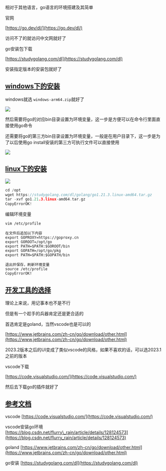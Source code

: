 相对于其他语言，go语言的环境搭建及其简单

官网

[https://go.dev/dl/](https://go.dev/dl/)

访问不了的就访问中文网就好了

go安装包下载

[https://studygolang.com/dl](https://studygolang.com/dl)

安装指定版本的安装包就好了

## [windows下的安装](#/docs/)

windows就选 `windows-arm64.zip`就好了

![](https://image.fengfengzhidao.com/pic/20231105132441.png)

然后需要将go的对应bin目录设置为环境变量，这一步是方便可以在命令行里面直接使用go命令

还需要将go的第三方bin目录设置为环境变量，一般是在用户目录下，这一步是为了以后使用go install安装的第三方可执行文件可以直接使用

![](https://image.fengfengzhidao.com/pic/20231105132405.png)

## [linux下的安装](#/docs/%E6%96%B0golang%E5%9F%BA%E7%A1%80/1.%E7%8E%AF%E5%A2%83%E6%90%AD%E5%BB%BA?id=linux%e4%b8%8b%e7%9a%84%e5%ae%89%e8%a3%85)

![](https://image.fengfengzhidao.com/pic/20231105132836.png)

```go
cd /opt
wget https://studygolang.com/dl/golang/go1.21.3.linux-amd64.tar.gz
tar -xvf go1.21.3.linux-amd64.tar.gz
CopyErrorOK!
```

编辑环境变量

```auto
vim /etc/profile

在文件后追加以下内容
export GOPROXY=https://goproxy.cn
export GOROOT=/opt/go
export PATH=$PATH:$GOROOT/bin
export GOPATH=/opt/go/pkg
export PATH=$PATH:$GOPATH/bin

退出并保存，刷新环境变量
source /etc/profile
CopyErrorOK!
```

## [开发工具的选择](#/docs/%E6%96%B0golang%E5%9F%BA%E7%A1%80/1.%E7%8E%AF%E5%A2%83%E6%90%AD%E5%BB%BA?id=%e5%bc%80%e5%8f%91%e5%b7%a5%e5%85%b7%e7%9a%84%e9%80%89%e6%8b%a9)

理论上来说，用记事本也不是不行

但是有一个趁手的兵器肯定还是更合适的

首选肯定是goland，当然vscode也是可以的

[https://www.jetbrains.com/zh-cn/go/download/other.html](https://www.jetbrains.com/zh-cn/go/download/other.html)

2023.2版本之后的UI变成了类似vscode的风格，如果不喜欢的话，可以选2023.1之前的版本

vscode下载

[https://code.visualstudio.com/](https://code.visualstudio.com/)

然后去下载go的插件就好了

## [参考文档](#/docs/%E6%96%B0golang%E5%9F%BA%E7%A1%80/1.%E7%8E%AF%E5%A2%83%E6%90%AD%E5%BB%BA?id=%e5%8f%82%e8%80%83%e6%96%87%e6%a1%a3)

vscode [https://code.visualstudio.com/](https://code.visualstudio.com/)

vscode安装go环境 [https://blog.csdn.net/flurry\_rain/article/details/128124573](https://blog.csdn.net/flurry_rain/article/details/128124573)

goland [https://www.jetbrains.com/zh-cn/go/download/other.html](https://www.jetbrains.com/zh-cn/go/download/other.html)

go安装 [https://studygolang.com/dl](https://studygolang.com/dl)